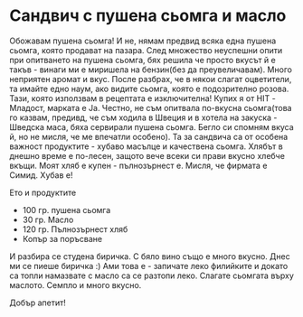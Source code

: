 # Сандвич с пушена сьомга и масло

Обожавам пушена сьомга! И не, нямам предвид всяка една пушена сьомга, която продават на пазара. След множество неуспешни опити при опитването на пушена сьомга, бях решила че просто вкусът й е такъв - винаги ми е миришела на бензин(без да преувеличавам). Много неприятен аромат и вкус. После разбрах, че в някои слагат оцветители, та имайте едно наум, ако видите сьомга, която е подозрително розова. Тази, която използвам в рецептата е изключителна! Купих я от HIT - Младост, марката е Ja. Честно, не съм опитвала по-вкусна сьомга(това го казвам, предивд, че съм ходила в Швеция и в хотела на закуска - Шведска маса, бяха сервирали пушена сьомга. Бегло си спомням вкуса й, но не мисля, че ме впечатли особено). Та за сандвича са от особена важност продуктите - хубаво масълце и качествена сьомга. Хлябът в днешно време е по-лесен, защото вече всеки си прави вкусно хлебче вкъщи. Моят хляб е купен - пълнозърнест е. Мисля, че фирмата е Симид. Хубав е!

Ето и продуктите
<ul>
 	<li>100 гр. пушена сьомга</li>
 	<li>30 гр. Масло</li>
 	<li>120 гр. Пълнозърнест хляб</li>
 	<li>Копър за поръсване</li>
</ul>
И разбира се студена биричка. С бяло вино също е много вкусно. Днес ми се пиеше биричка :)
Ами това е - запичате леко филийките и докато са топли намазвате с масло са се разтопи леко. Слагате сьомгата върху маслото. Семпло и много вкусно.

Добър апетит!